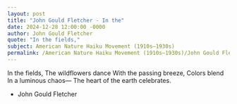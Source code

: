 ```yaml
---
layout: post
title: "John Gould Fletcher - In the"
date: 2024-12-28 12:00:00 -0000
author: John Gould Fletcher
quote: "In the fields,"
subject: American Nature Haiku Movement (1910s–1930s)
permalink: /American Nature Haiku Movement (1910s–1930s)/John Gould Fletcher/John Gould Fletcher - In the
---
```


In the fields,
The wildflowers dance
With the passing breeze,
Colors blend
In a luminous chaos—
The heart of the earth celebrates.

- John Gould Fletcher
